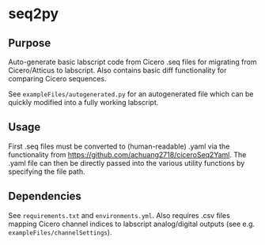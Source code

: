 # seq2py

## Purpose
Auto-generate basic labscript code from Cicero .seq files for migrating from Cicero/Atticus to labscript. Also contains basic diff functionality for comparing Cicero sequences.

See `exampleFiles/autogenerated.py` for an autogenerated file which can be quickly modified into a fully working labscript.

## Usage
First .seq files must be converted to (human-readable) .yaml via the functionality from https://github.com/achuang2718/ciceroSeq2Yaml. The .yaml file can then be directly passed into the various utility functions by specifying the file path.

## Dependencies
See `requirements.txt` and `environments.yml`. Also requires .csv files mapping Cicero channel indices to labscript analog/digital outputs (see e.g. `exampleFiles/channelSettings`).
